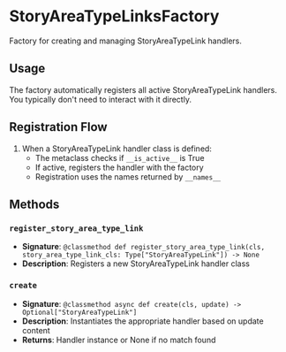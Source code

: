 # StoryAreaTypeLinksFactory

Factory for creating and managing StoryAreaTypeLink handlers.

## Usage

The factory automatically registers all active StoryAreaTypeLink handlers. 
You typically don't need to interact with it directly.

## Registration Flow

1. When a StoryAreaTypeLink handler class is defined:
   - The metaclass checks if `__is_active__` is True
   - If active, registers the handler with the factory
   - Registration uses the names returned by `__names__`

## Methods

### `register_story_area_type_link`
- **Signature**: `@classmethod def register_story_area_type_link(cls, story_area_type_link_cls: Type["StoryAreaTypeLink"]) -> None`
- **Description**: Registers a new StoryAreaTypeLink handler class

### `create`
- **Signature**: `@classmethod async def create(cls, update) -> Optional["StoryAreaTypeLink"]`
- **Description**: Instantiates the appropriate handler based on update content
- **Returns**: Handler instance or None if no match found
